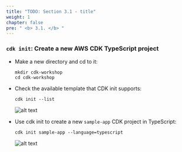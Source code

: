 ```yaml
---
title: "TODO: Section 3.1 - title"
weight: 1
chapter: false
pre: " <b> 3.1. </b> "
---
```


### `cdk init`: Create a new AWS CDK TypeScript project

- Make a new directory and cd to it:

  ```shell
  mkdir cdk-workshop
  cd cdk-workshop
  ```

- Check the available template that CDK init supports:

  ```shell
  cdk init --list
  ```

  ![alt text](/images/workshop-4/cdk--init--list-templates.png)

- Use cdk init to create a new `sample-app` CDK project in TypeScript:

  ```shell
  cdk init sample-app --language=typescript
  ```

  ![alt text](/images/workshop-4/cdk--init--sample-app.png)
